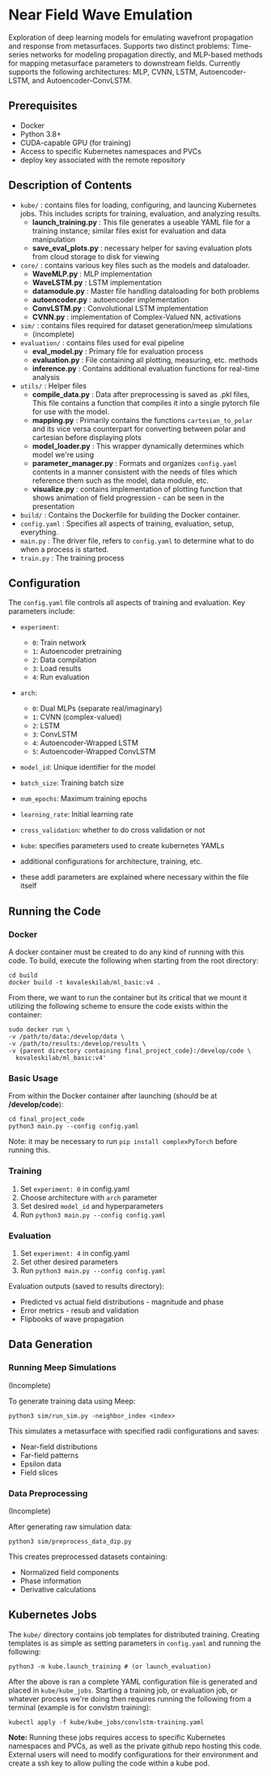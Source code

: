 # Near Field Wave Emulation

Exploration of deep learning models for emulating wavefront propagation and response from metasurfaces. Supports two distinct problems: Time-series networks for modeling propagation directly, and MLP-based methods for mapping metasurface parameters to downstream fields. Currently supports the following architectures: MLP, CVNN, LSTM, Autoencoder-LSTM, and Autoencoder-ConvLSTM.

## Prerequisites

- Docker
- Python 3.8+
- CUDA-capable GPU (for training)
- Access to specific Kubernetes namespaces and PVCs
- deploy key associated with the remote repository

## Description of Contents

- `kube/` : contains files for loading, configuring, and launcing Kubernetes jobs. This includes scripts for training, evaluation, and analyzing results.
  - **launch_training.py** : This file generates a useable YAML file for a training instance; similar files exist for evaluation and data manipulation
  - **save_eval_plots.py** : necessary helper for saving evaluation plots from cloud storage to disk for viewing
- `core/` : contains various key files such as the models and dataloader.
  - **WaveMLP.py** : MLP implementation
  - **WaveLSTM.py** : LSTM implementation
  - **datamodule.py** : Master file handling dataloading for both problems
  - **autoencoder.py** : autoencoder implementation
  - **ConvLSTM.py** : Convolutional LSTM implementation
  - **CVNN.py** : implementation of Complex-Valued NN, activations
- `sim/` : contains files required for dataset generation/meep simulations
  - (incomplete)
- `evaluation/` : contains files used for eval pipeline
  - **eval_model.py** : Primary file for evaluation process
  - **evaluation.py** : File containing all plotting, measuring, etc. methods
  - **inference.py** : Contains additional evaluation functions for real-time analysis
- `utils/` : Helper files
  - **compile_data.py** : Data after preprocessing is saved as .pkl files, This file contains a function that compiles it into a single pytorch file for use with the model.
  - **mapping.py** : Primarily contains the functions `cartesian_to_polar` and its vice versa counterpart for converting between polar and cartesian before displaying plots
  - **model_loader.py** : This wrapper dynamically determines which model we're using
  - **parameter_manager.py** : Formats and organizes `config.yaml` contents in a manner consistent with the needs of files which reference them such as the model, data module, etc.
  - **visualize.py** : contains implementation of plotting function that shows animation of field progression - can be seen in the presentation
- `build/` : Contains the Dockerfile for building the Docker container.
- `config.yaml` : Specifies all aspects of training, evaluation, setup, everything.
- `main.py` : The driver file, refers to `config.yaml` to determine what to do when a process is started.
- `train.py` : The training process

## Configuration

The `config.yaml` file controls all aspects of training and evaluation. Key parameters include:

- `experiment`: 
  - `0`: Train network
  - `1`: Autoencoder pretraining
  - `2`: Data compilation
  - `3`: Load results
  - `4`: Run evaluation

- `arch`:
  - `0`: Dual MLPs (separate real/imaginary)
  - `1`: CVNN (complex-valued)
  - `2`: LSTM
  - `3`: ConvLSTM
  - `4`: Autoencoder-Wrapped LSTM
  - `5`: Autoencoder-Wrapped ConvLSTM

- `model_id`: Unique identifier for the model
- `batch_size`: Training batch size
- `num_epochs`: Maximum training epochs
- `learning_rate`: Initial learning rate
- `cross_validation`: whether to do cross validation or not
- `kube`: specifies parameters used to create kubernetes YAMLs
- additional configurations for architecture, training, etc.
- these addl parameters are explained where necessary within the file itself

## Running the Code

### Docker

A docker container must be created to do any kind of running with this code. To build, execute the following when starting from the root directory:

```
cd build
docker build -t kovaleskilab/ml_basic:v4 .
```

From there, we want to run the container but its critical that we mount it utilizing the following scheme to ensure the code exists within the container:

```
sudo docker run \
-v /path/to/data:/develop/data \
-v /path/to/results:/develop/results \
-v {parent directory containing final_project_code}:/develop/code \
  kovaleskilab/ml_basic:v4'
```


### Basic Usage

From within the Docker container after launching (should be at **/develop/code**):

```
cd final_project_code
python3 main.py --config config.yaml
```
Note: it may be necessary to run `pip install complexPyTorch` before running this.

### Training

1. Set `experiment: 0` in config.yaml
2. Choose architecture with `arch` parameter
3. Set desired `model_id` and hyperparameters
4. Run `python3 main.py --config config.yaml`

### Evaluation

1. Set `experiment: 4` in config.yaml
2. Set other desired parameters
3. Run `python3 main.py --config config.yaml`

Evaluation outputs (saved to results directory):
- Predicted vs actual field distributions - magnitude and phase
- Error metrics - resub and validation
- Flipbooks of wave propagation

## Data Generation

### Running Meep Simulations

(Incomplete)

To generate training data using Meep:

```
python3 sim/run_sim.py -neighbor_index <index>
```

This simulates a metasurface with specified radii configurations and saves:
- Near-field distributions
- Far-field patterns
- Epsilon data
- Field slices

### Data Preprocessing

(Incomplete)

After generating raw simulation data:

```
python3 sim/preprocess_data_dip.py
```

This creates preprocessed datasets containing:
- Normalized field components
- Phase information
- Derivative calculations

## Kubernetes Jobs

The `kube/` directory contains job templates for distributed training. Creating templates is as simple as setting parameters in `config.yaml` and running the following:

```
python3 -m kube.launch_training # (or launch_evaluation)
```

After the above is ran a complete YAML configuration file is generated and placed in `kube/kube_jobs`. Starting a training job, or evaluation job, or whatever process we're doing then requires running the following from a terminal (example is for convlstm training):

```
kubectl apply -f kube/kube_jobs/convlstm-training.yaml
```

**Note:** Running these jobs requires access to specific Kubernetes namespaces and PVCs, as well as the private github repo hosting this code. External users will need to modify configurations for their environment and create a ssh key to allow pulling the code within a kube pod.
